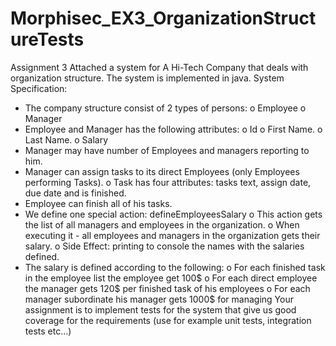 # Morphisec_EX3_OrganizationStructureTests

Assignment 3
Attached a system for A Hi-Tech Company that deals with organization structure.
The system is implemented in java.
System Specification:
- The company structure consist of 2 types of persons:
o Employee
o Manager
- Employee and Manager has the following attributes:
o Id
o First Name.
o Last Name.
o Salary
- Manager may have number of Employees and managers reporting to him.
- Manager can assign tasks to its direct Employees (only Employees performing Tasks).
o Task has four attributes: tasks text, assign date, due date and is finished.
- Employee can finish all of his tasks.
- We define one special action: defineEmployeesSalary
o This action gets the list of all managers and employees in the organization.
o When executing it - all employees and managers in the organization gets their
salary.
o Side Effect: printing to console the names with the salaries defined.
- The salary is defined according to the following:
o For each finished task in the employee list the employee get 100$
o For each direct employee the manager gets 120$ per finished task of his employees
o For each manager subordinate his manager gets 1000$ for managing
Your assignment is to implement tests for the system that give us good coverage for the
requirements (use for example unit tests, integration tests etc…)
